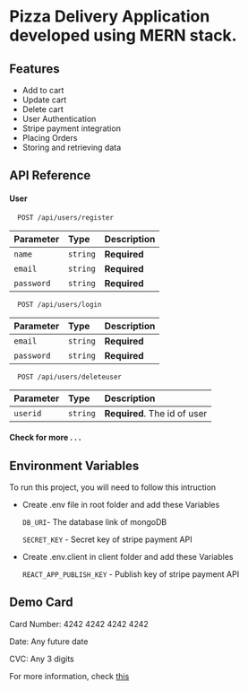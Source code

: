 
# Pizza Delivery Application developed using MERN stack.



## Features

- Add to cart
- Update cart
- Delete cart
- User Authentication
- Stripe payment integration
- Placing Orders
- Storing and retrieving data


## API Reference

#### User

```http
  POST /api/users/register
```

| Parameter | Type     | Description                |
| :-------- | :------- | :------------------------- |
| `name` | `string` | **Required** |
| `email` | `string` | **Required** |
| `password` | `string` | **Required** |


```http
  POST /api/users/login
```

| Parameter | Type     | Description                |
| :-------- | :------- | :------------------------- |
| `email` | `string` | **Required** |
| `password` | `string` | **Required** |

```http
  POST /api/users/deleteuser
```

| Parameter | Type     | Description                |
| :-------- | :------- | :------------------------- |
| `userid` | `string` | **Required**. The id of user|

#### Check for more . . .


## Environment Variables

To run this project, you will need to follow this intruction

- Create .env file in root folder and add these Variables
  
  `DB_URI`- The database link of mongoDB

  `SECRET_KEY` - Secret key of stripe payment API

- Create .env.client in client folder and add these Variables

  `REACT_APP_PUBLISH_KEY` - Publish key of stripe payment API


## Demo Card

Card Number: 4242 4242 4242 4242

Date: Any future date

CVC: Any 3 digits

For more information, check [this](https://stripe.com/docs/testing)